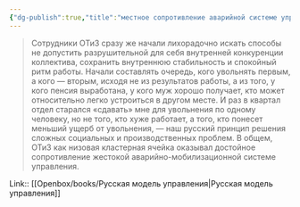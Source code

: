 ```yaml
---
{"dg-publish":true,"title":"местное сопротивление аварийной системе управления","tags":["quotes"],"date":"2023-12-08T10:19:13+03:00","modified_at":"2024-01-24T10:25:08+03:00","aliases":"местное сопротивление аварийной системе управления","dg-path":"/quotes/202312081019.md","permalink":"/quotes/202312081019/","dgPassFrontmatter":true}
---
```



> Сотрудники ОТиЗ сразу же начали лихорадочно искать способы не допустить разрушительной для себя внутренней конкуренции коллектива, сохранить внутреннюю стабильность и спокойный ритм работы. Начали составлять очередь, кого увольнять первым, а кого — вторым, исходя не из результатов работы, а из того, у кого пенсия выработана, у кого муж хорошо получает, кто может относительно легко устроиться в другом месте. И раз в квартал отдел старался «сдавать» мне для увольнения по одному человеку, но не того, кто хуже работает, а того, кто понесет меньший ущерб от увольнения, — наш русский принцип решения сложных социальных и производственных проблем. В общем, ОТиЗ как низовая кластерная ячейка оказывал достойное сопротивление жестокой аварийно-мобилизационной системе управления.

Link:: [[Openbox/books/Русская модель управления|Русская модель управления]]
